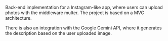 Back-end implementation for a Instagram-like app, where users can upload photos with the middleware multer. The project is based on a MVC architecture.

There is also an integration with the Google Gemini API, where it generates the description based on the user uploaded image.
